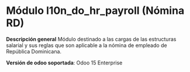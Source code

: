 # Módulo l10n_do_hr_payroll (Nómina RD)

**Descripción general**
Módulo destinado a las cargas de las estructuras salarial y sus reglas que son aplicable a la nómina de empleado de República Dominicana.

**Versión de odoo soportada**:
Odoo 15 Enterprise
